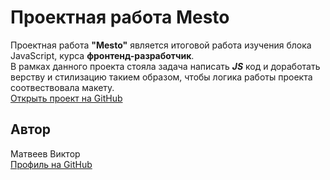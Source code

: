 # Проектная работа Mesto
Проектная работа **"Mesto"** является итоговой работа изучения блока JavaScript, курса  **фронтенд-разработчик**.  
В рамках данного проекта стояла задача написать ***JS*** код и доработать верству и стилизацию такием образом, чтобы логика работы проекта соотвествовала макету.   
[Открыть проект на GitHub](https://github.com/ViktorMatveev/mesto-project-ff.git)   
## Автор  
Матвеев Виктор  
[Профиль на GitHub](https://github.com/ViktorMatveev)
